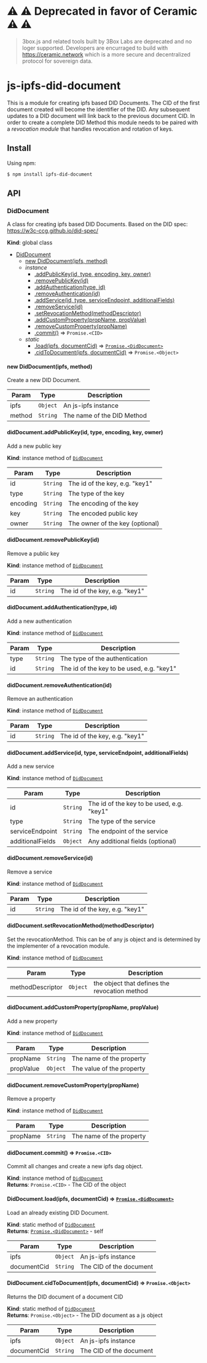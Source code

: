 # ⚠️ ⚠️ Deprecated in favor of Ceramic ⚠️ ⚠️ 
> 3box.js and related tools built by 3Box Labs are deprecated and no loger supported. Developers are encurraged to build with https://ceramic.network which is a more secure and decentralized protocol for sovereign data.


# js-ipfs-did-document
This is a module for creating ipfs based DID Documents. The CID of the first document created will become the identifier of the DID. Any subsequent updates to a DID document will link back to the previous document CID. In order to create a complete DID Method this module needs to be paired with a *revocation module* that handles revocation and rotation of keys.

## Install
Using npm:
```sh
$ npm install ipfs-did-document
```

## API

<a name="DidDocument"></a>

### DidDocument
A class for creating ipfs based DID Documents.
Based on the DID spec: https://w3c-ccg.github.io/did-spec/

**Kind**: global class  

* [DidDocument](#DidDocument)
    * [new DidDocument(ipfs, method)](#new_DidDocument_new)
    * _instance_
        * [.addPublicKey(id, type, encoding, key, owner)](#DidDocument+addPublicKey)
        * [.removePublicKey(id)](#DidDocument+removePublicKey)
        * [.addAuthentication(type, id)](#DidDocument+addAuthentication)
        * [.removeAuthentication(id)](#DidDocument+removeAuthentication)
        * [.addService(id, type, serviceEndpoint, additionalFields)](#DidDocument+addService)
        * [.removeService(id)](#DidDocument+removeService)
        * [.setRevocationMethod(methodDescriptor)](#DidDocument+setRevocationMethod)
        * [.addCustomProperty(propName, propValue)](#DidDocument+addCustomProperty)
        * [.removeCustomProperty(propName)](#DidDocument+removeCustomProperty)
        * [.commit()](#DidDocument+commit) ⇒ <code>Promise.&lt;CID&gt;</code>
    * _static_
        * [.load(ipfs, documentCid)](#DidDocument.load) ⇒ [<code>Promise.&lt;DidDocument&gt;</code>](#DidDocument)
        * [.cidToDocument(ipfs, documentCid)](#DidDocument.cidToDocument) ⇒ <code>Promise.&lt;Object&gt;</code>

<a name="new_DidDocument_new"></a>

#### new DidDocument(ipfs, method)
Create a new DID Document.


| Param | Type | Description |
| --- | --- | --- |
| ipfs | <code>Object</code> | An js-ipfs instance |
| method | <code>String</code> | The name of the DID Method |

<a name="DidDocument+addPublicKey"></a>

#### didDocument.addPublicKey(id, type, encoding, key, owner)
Add a new public key

**Kind**: instance method of [<code>DidDocument</code>](#DidDocument)  

| Param | Type | Description |
| --- | --- | --- |
| id | <code>String</code> | The id of the key, e.g. "key1" |
| type | <code>String</code> | The type of the key |
| encoding | <code>String</code> | The encoding of the key |
| key | <code>String</code> | The encoded public key |
| owner | <code>String</code> | The owner of the key (optional) |

<a name="DidDocument+removePublicKey"></a>

#### didDocument.removePublicKey(id)
Remove a public key

**Kind**: instance method of [<code>DidDocument</code>](#DidDocument)  

| Param | Type | Description |
| --- | --- | --- |
| id | <code>String</code> | The id of the key, e.g. "key1" |

<a name="DidDocument+addAuthentication"></a>

#### didDocument.addAuthentication(type, id)
Add a new authentication

**Kind**: instance method of [<code>DidDocument</code>](#DidDocument)  

| Param | Type | Description |
| --- | --- | --- |
| type | <code>String</code> | The type of the authentication |
| id | <code>String</code> | The id of the key to be used, e.g. "key1" |

<a name="DidDocument+removeAuthentication"></a>

#### didDocument.removeAuthentication(id)
Remove an authentication

**Kind**: instance method of [<code>DidDocument</code>](#DidDocument)  

| Param | Type | Description |
| --- | --- | --- |
| id | <code>String</code> | The id of the key, e.g. "key1" |

<a name="DidDocument+addService"></a>

#### didDocument.addService(id, type, serviceEndpoint, additionalFields)
Add a new service

**Kind**: instance method of [<code>DidDocument</code>](#DidDocument)  

| Param | Type | Description |
| --- | --- | --- |
| id | <code>String</code> | The id of the key to be used, e.g. "key1" |
| type | <code>String</code> | The type of the service |
| serviceEndpoint | <code>String</code> | The endpoint of the service |
| additionalFields | <code>Object</code> | Any additional fields (optional) |

<a name="DidDocument+removeService"></a>

#### didDocument.removeService(id)
Remove a service

**Kind**: instance method of [<code>DidDocument</code>](#DidDocument)  

| Param | Type | Description |
| --- | --- | --- |
| id | <code>String</code> | The id of the key, e.g. "key1" |

<a name="DidDocument+setRevocationMethod"></a>

#### didDocument.setRevocationMethod(methodDescriptor)
Set the revocationMethod. This can be of any js object
and is determined by the implementer of a revocation module.

**Kind**: instance method of [<code>DidDocument</code>](#DidDocument)  

| Param | Type | Description |
| --- | --- | --- |
| methodDescriptor | <code>Object</code> | the object that defines the revocation method |

<a name="DidDocument+addCustomProperty"></a>

#### didDocument.addCustomProperty(propName, propValue)
Add a new property

**Kind**: instance method of [<code>DidDocument</code>](#DidDocument)  

| Param | Type | Description |
| --- | --- | --- |
| propName | <code>String</code> | The name of the property |
| propValue | <code>Object</code> | The value of the property |

<a name="DidDocument+removeCustomProperty"></a>

#### didDocument.removeCustomProperty(propName)
Remove a property

**Kind**: instance method of [<code>DidDocument</code>](#DidDocument)  

| Param | Type | Description |
| --- | --- | --- |
| propName | <code>String</code> | The name of the property |

<a name="DidDocument+commit"></a>

#### didDocument.commit() ⇒ <code>Promise.&lt;CID&gt;</code>
Commit all changes and create a new ipfs dag object.

**Kind**: instance method of [<code>DidDocument</code>](#DidDocument)  
**Returns**: <code>Promise.&lt;CID&gt;</code> - The CID of the object  
<a name="DidDocument.load"></a>

#### DidDocument.load(ipfs, documentCid) ⇒ [<code>Promise.&lt;DidDocument&gt;</code>](#DidDocument)
Load an already existing DID Document.

**Kind**: static method of [<code>DidDocument</code>](#DidDocument)  
**Returns**: [<code>Promise.&lt;DidDocument&gt;</code>](#DidDocument) - self  

| Param | Type | Description |
| --- | --- | --- |
| ipfs | <code>Object</code> | An js-ipfs instance |
| documentCid | <code>String</code> | The CID of the document |

<a name="DidDocument.cidToDocument"></a>

#### DidDocument.cidToDocument(ipfs, documentCid) ⇒ <code>Promise.&lt;Object&gt;</code>
Returns the DID document of a document CID

**Kind**: static method of [<code>DidDocument</code>](#DidDocument)  
**Returns**: <code>Promise.&lt;Object&gt;</code> - The DID document as a js object  

| Param | Type | Description |
| --- | --- | --- |
| ipfs | <code>Object</code> | An js-ipfs instance |
| documentCid | <code>String</code> | The CID of the document |

